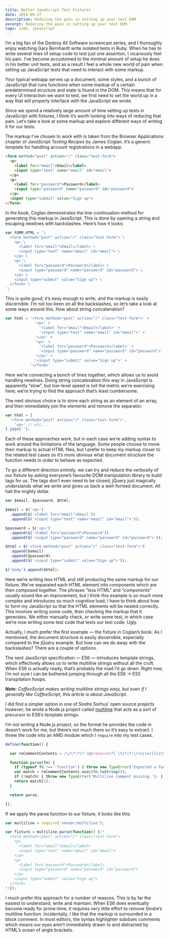 ```yaml
---
title: Better JavaScript Test Fixtures
date: 2014-09-27
description: Reducing the pain in setting up your test DOM
excerpt: Reducing the pain in setting up your test DOM.
tags: code, javascript
---
```


I’m a big fan of the Destroy All Software screencast series, and I thoroughly
enjoy watching Gary Bernhardt write isolated tests in Ruby. When he has to
write several lines of setup code to test just one assertion, I vicariously
feel his pain. I’ve become accustomed to the minimal amount of setup he does in
his better unit tests, and as a result I feel a whole new world of pain when
setting up JavaScript tests that need to interact with some markup.

Your typical webapp serves up a document, some styles, and a bunch of
JavaScript that runs functions when some markup of a certain predetermined
structure and state is found in the DOM. This means that for every UI
interaction we want to test, we first need to set the world up in a way that
will properly interface with the JavaScript we wrote.

Since we spend a relatively large amount of time setting up tests in JavaScript
with fixtures, I think it’s worth looking into ways of reducing that pain.
Let’s take a look at some markup and explore different ways of writing it for
our tests.

The markup I’ve chosen to work with is taken from the Browser Applications
chapter of *JavaScript Testing Recipes* by James Coglan. It’s a generic
template for handling account registrations in a webapp.

~~~html
<form method="post" action="/" class="test-form">
  <p>
    <label for="email">Email</label>
    <input type="text" name="email" id="email">
  </p>
  <p>
    <label for="password">Password</label>
    <input type="password" name="password" id="password">
  </p>
  <input type="submit" value="Sign up">
</form>
~~~

In the book, Coglan demonstrates the line-continuation method for generating
this markup in JavaScript. This is done by opening a string and escaping
newlines with backslashes. Here’s how it looks:

~~~javascript
var FORM_HTML = '\
  <form method="post" action="/" class="test-form"> \
    <p> \
      <label for="email">Email</label> \
      <input type="text" name="email" id="email"> \
    </p> \
    <p> \
      <label for="password">Password</label> \
      <input type="password" name="password" id="password"> \
    </p> \
    <input type="submit" value="Sign up"> \
  </form> \
';
~~~

This is quite good; it’s easy enough to write, and the markup is easily
discernible. I’m not too keen on all the backslashes, so let’s take a look at
some ways around this. How about string concatenation?

~~~javascript
var html = '<form method="post" action="/" class="test-form">' +
             '<p>' +
               '<label for="email">Email</label>' +
               '<input type="text" name="email" id="email">' +
             '</p>' +
             '<p>' +
               '<label for="password">Password</label>' +
               '<input type="password" name="password" id="password">' +
             '</p>' +
             '<input type="submit" value="Sign up">' +
           '</form>'
~~~

Here we’re connecting a bunch of lines together, which allows us to avoid
handling newlines. Doing string concatenation this way in JavaScript is
apparently “slow”, but low-level speed is not the metric we’re exercising here;
we’re trying to find the approach that’s least cumbersome.

The next obvious choice is to store each string as an element of an array, and
then immediately join the elements and remove the separator.

~~~javascript
var html = [
  '<form method="post" action="/" class="test-form">',
    '<p>' // etc...
].join('');
~~~

Each of these approaches work, but in each case we’re adding syntax to work
around the limitations of the language. Some people choose to move their markup
to actual HTML files, but I prefer to keep my markup closer to the related test
cases so it’s more obvious what document structure the function needs in order
to behave as expected.

To go a different direction entirely, we can try and reduce the verbosity of
our fixture by asking everyone’s favourite DOM manipulation library to build
tags for us. The tags don’t even need to be closed; jQuery just magically
understands what we write and gives us back a well-formed document. All hail
the mighty dollar.

~~~javascript
var $email, $password, $html;

$email = $('<p>')
  .append($('<label for="email">Email'))
  .append($('<input type="text" name="email" id="email">'));

$password = $('<p>')
  .append($('<label for="password">Password'))
  .append($('<input type="password" name="password" id="password">'));

$html = $('<form method="post" action="/" class="test-form">')
  .append($email)
  .append($password)
  .append($('<input type="submit" value="Sign up">'));

$('body').append($html);
~~~

Here we’re writing less HTML and still producing the same markup for our
fixture. We’ve separated each HTML element into components which are then
composed together. The phrases “less HTML” and “components” usually sound like
an improvement, but I think this example is so much more complex and introduces
so much cognitive load; I have to think about how to form my JavaScript so that
the HTML elements will be nested correctly. This involves writing some code,
then checking the markup that it generates. We either manually check, or write
some test, in which case we’re now writing some test code that tests our test
code. Ugly.

Actually, I much prefer the first example — the fixture in Coglan’s book. As I
mentioned, the document structure is easily discernible, especially compared to
the jQuery example. But how can we do away with the backslashes? There are a
couple of options.

The next JavaScript specification — ES6 — introduces template strings, which
effectively allows us to write multiline strings without all the cruft. When
ES6 is actually ready, that’s probably the road I’d go down. Right now, I’m not
sure I can be bothered jumping through all the ES6 -> ES5 transpilation hoops.

*__Note__: CoffeeScript makes writing multiline strings easy, but even if I
generally like CoffeeScript, this article is about JavaScript.*

I did find a simpler option in one of Sindre Sorhus’ open source projects
however; he wrote a Node.js project called
[multiline](https://github.com/sindresorhus/multiline) that acts as a sort of
precursor to ES6’s template strings.

I’m not writing a Node.js project, so the format he provides the code in
doesn’t work for me, but there’s not much there so it’s easy to extract. I
threw the code into an AMD module which I `require` into my test cases.

~~~javascript
define(function() {

  var reCommentContents = /\/\*!?(?:\@preserve)?[ \t]*(?:\r\n|\n)([\s\S]*?)(?:\r\n|\n)\s*\*\//;

  function parse(fn) {
    if (typeof fn !== 'function') { throw new TypeError('Expected a function'); }
    var match = reCommentContents.exec(fn.toString());
    if (!match) { throw new TypeError('Multiline comment missing.'); }
    return match[1];
  }

  return parse;

});
~~~

If we apply the parse function to our fixture, it looks like this:

~~~javascript
var multiline = require('vendor/multiline');

var fixture = multiline.parse(function() {/*
  <form method="post" action="/" class="test-form">
    <p>
      <label for="email">Email</label>
      <input type="text" name="email" id="email">
    </p>
    <p>
      <label for="password">Password</label>
      <input type="password" name="password" id="password">
    </p>
    <input type="submit" value="Sign up">
  </form>
*/});
~~~

I much prefer this approach for a number of reasons. This is by far the easiest
to understand, write and maintain. When ES6 does eventually become ready for
prime-time, it requires very little effort to remove Sindre’s multiline
function. Incidentally, I like that the markup is surrounded in a block
comment. In most editors, the syntax highlighter subdues comments which means
our eyes aren’t immediately drawn to and distracted by HTML’s ocean of angle
brackets.

